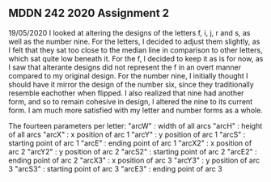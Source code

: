 ## MDDN 242 2020 Assignment 2
19/05/2020
I looked at altering the designs of the letters f, i, j, r and s, as well as the number nine. For the letters, I decided to adjust them slightly, as I felt that they sat too close to the median line in comparison to other letters, which sat quite low beneath it. For the f, I decided to keep it as is for now, as I saw that alterante designs did not represent the f in an overt manner compared to my original design. For the number nine, I initially thought I should have it mirror the design of the number six, since they traditionally resemble eachother when flipped. I also realized that nine had another form, and so to remain cohesive in design, I altered the nine to its current form. I am much more satisfied with my letter and number forms as a whole.

The fourteen parameters per letter:
"arcW" : width of all arcs
"arcH" : height of all arcs
"arcX" : x position of arc 1
"arcY" : y position of arc 1
"arcS" : starting point of arc 1
"arcE" : ending point of arc 1
"arcX2" : x position of arc 2
"arcY2" : y position of arc 2
"arcS2" : starting point of arc 2
"arcE2" : ending point of arc 2
"arcX3" : x position of arc 3
"arcY3" : y position of arc 3
"arcS3" : starting point of arc 3
"arcE3" : ending point of arc 3
